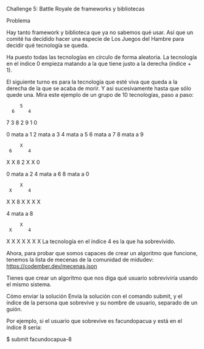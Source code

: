 Challenge 5: Battle Royale de frameworks y bibliotecas

Problema

Hay tanto framework y biblioteca que ya no sabemos qué usar. Así que un comité ha decidido hacer una especie de Los Juegos del Hambre para decidir qué tecnología se queda.

Ha puesto todas las tecnologías en círculo de forma aleatoria. La tecnología en el índice 0 empieza matando a la que tiene justo a la derecha (índice + 1).

El siguiente turno es para la tecnología que esté viva que queda a la derecha de la que se acaba de morir. Y así sucesivamente hasta que sólo quede una. Mira este ejemplo de un grupo de 10 tecnologías, paso a paso:

         5
      6     4

7 3
8 2
9 1
0

0 mata a 1
2 mata a 3
4 mata a 5
6 mata a 7
8 mata a 9

         X
     6      4

X X
8 2
X X
0

0 mata a 2
4 mata a 6
8 mata a 0

         X
     X      4

X X
8 X
X X
X

4 mata a 8

         X
     X      4

X X
X X
X X
X
La tecnología en el índice 4 es la que ha sobrevivido.

Ahora, para probar que somos capaces de crear un algoritmo que funcione, tenemos la lista de mecenas de la comunidad de midudev: https://codember.dev/mecenas.json

Tienes que crear un algoritmo que nos diga qué usuario sobreviviría usando el mismo sistema.

Cómo enviar la solución
Envía la solución con el comando submit, y el índice de la persona que sobrevive y su nombre de usuario, separado de un guión.

Por ejemplo, si el usuario que sobrevive es facundopacua y está en el índice 8 sería:

$ submit facundocapua-8
